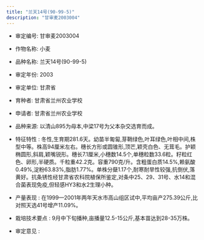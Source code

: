 ```yaml
---
title: "兰天14号(90-99-5)"
description: "甘审麦2003004"
---
```

* 审定编号:  甘审麦2003004

*  作物名称:  小麦

*  品种名称:  兰天14号(90-99-5)

*  审定年份:  2003

*  审定单位:  甘肃省

* 育种者:  甘肃省兰州农业学校

*  申请者:  甘肃省兰州农业学校

*  品种来源:  以清山895为母本,中梁17号为父本杂交选育而成。

*  特征特性 : 
冬性,生育期281.6天。幼苗半匍匐,芽鞘绿色,叶耳绿色,叶相中间,株型中等。株高94厘米左右。穗长方形或圆锥形,顶芒,颖壳白色、无茸毛。护颖椭圆形,斜肩,颖嘴锐形。穗长7.1厘米,小穗数14.5个,单穗粒数33.6粒。籽粒红色、卵形,半硬质。千粒重42.2克。容重790克/升。含粗蛋白质14.5%,赖氨酸0.49%,淀粉63.83%,脂肪1.77%。单株分蘖1.17个,耐寒耐旱性较强,抗倒伏,落黄好。抗条锈性经甘肃省农科院植保所鉴定,对条中25、29、31号、水14和混合菌表现免疫,但轻感HY3和水2生理小种。
 
*  产量表现 : 
在1999—2001年两年天水市高山组区试中,平均亩产275.39公斤,比对照天选41号增产11.09%。

*  栽培技术要点 : 
9月中下旬播种,亩播量12.5-15公斤,基本苗达到28-35万株。

*  审定意见 : 


